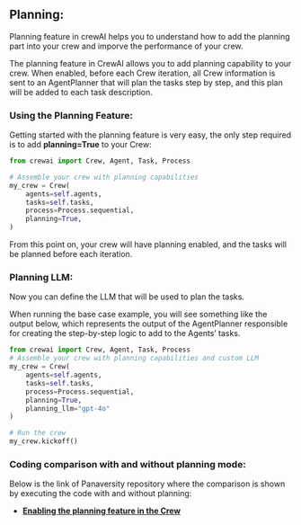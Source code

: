 ## Planning:

Planning feature in crewAI helps you to understand how to add the planning part into your crew and imporve the performance of your crew.

The planning feature in CrewAI allows you to add planning capability to your crew. When enabled, before each Crew iteration, all Crew information is sent to an AgentPlanner that will plan the tasks step by step, and this plan will be added to each task description.

### Using the Planning Feature:

Getting started with the planning feature is very easy, the only step required is to add **planning=True** to your Crew:

```python
from crewai import Crew, Agent, Task, Process

# Assemble your crew with planning capabilities
my_crew = Crew(
    agents=self.agents,
    tasks=self.tasks,
    process=Process.sequential,
    planning=True,
)
```

From this point on, your crew will have planning enabled, and the tasks will be planned before each iteration.

### Planning LLM:

Now you can define the LLM that will be used to plan the tasks.

When running the base case example, you will see something like the output below, which represents the output of the AgentPlanner responsible for creating the step-by-step logic to add to the Agents’ tasks.

```python
from crewai import Crew, Agent, Task, Process
# Assemble your crew with planning capabilities and custom LLM
my_crew = Crew(
    agents=self.agents,
    tasks=self.tasks,
    process=Process.sequential,
    planning=True,
    planning_llm="gpt-4o"
)

# Run the crew
my_crew.kickoff()
```

### Coding comparison with and without planning mode:

Below is the link of Panaversity repository where the comparison is shown by executing the code with and without planning:

- **[Enabling the planning feature in the Crew](https://github.com/panaversity/learn-agentic-ai/blob/main/07b_crew_ai/09_planning/Planning_Crew.ipynb)**
